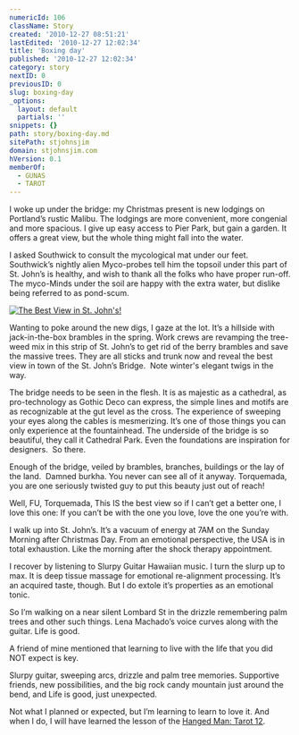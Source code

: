 ```yaml
---
numericId: 106
className: Story
created: '2010-12-27 08:51:21'
lastEdited: '2010-12-27 12:02:34'
title: 'Boxing day'
published: '2010-12-27 12:02:34'
category: story
nextID: 0
previousID: 0
slug: boxing-day
_options:
  layout: default
  partials: ''
snippets: {}
path: story/boxing-day.md
sitePath: stjohnsjim
domain: stjohnsjim.com
hVersion: 0.1
memberOf:
  - GUNAS
  - TAROT
---
```


I woke up under the bridge: my Christmas present is new lodgings on Portland&rsquo;s rustic Malibu. The lodgings are more convenient, more congenial and more spacious. I give up easy access to Pier Park, but gain a garden. It offers a great view, but the whole thing might fall into the water.

I asked Southwick to consult the mycological mat under our feet. Southwick&rsquo;s nightly alien Myco-probes tell him the topsoil under this part of St. John&rsquo;s is healthy, and wish to thank all the folks who have proper run-off. The myco-Minds under the soil are happy with the extra water, but dislike being referred to as pond-scum.

[![The Best View in St. John's!](http://StJohnsJim.com/assets/images/bestview.jpg)](http://StJohnsJim.com/assets/images/bestview.png)

Wanting to poke around the new digs, I gaze at the lot. It&rsquo;s a hillside with jack-in-the-box brambles in the spring. Work crews are revamping the tree-weed mix in this strip of St. John&rsquo;s to get rid of the berry brambles and save the massive trees. They are all sticks and trunk now and reveal the best view in town of the St. John&rsquo;s Bridge. &nbsp;Note winter's elegant twigs in the way.

The bridge needs to be seen in the flesh. It is as majestic as a cathedral, as pro-technology as Gothic Deco can express, the simple lines and motifs are as recognizable at the gut level as the cross. The experience of sweeping your eyes along the cables is mesmerizing. It&rsquo;s one of those things you can only experience at the fountainhead. The underside of the bridge is so beautiful, they call it Cathedral Park. Even the foundations are inspiration for designers. &nbsp;So there.

Enough of the bridge, veiled by brambles, branches, buildings or the lay of the land. &nbsp;Damned burkha. You never can see all of it anyway. Torquemada, you are one seriously twisted guy to put this beauty just out of reach!

Well, FU, Torquemada, This IS the best view so if I can&rsquo;t get a better one, I love this one: If you can&rsquo;t be with the one you love, love the one you&rsquo;re with.

I walk up into St. John&rsquo;s. It&rsquo;s a vacuum of energy at 7AM on the Sunday Morning after Christmas Day. From an emotional perspective, the USA is in total exhaustion. Like the morning after the shock therapy appointment.

I recover by listening to Slurpy Guitar Hawaiian music. I turn the slurp up to max. It is deep tissue massage for emotional re-alignment processing. It&rsquo;s an acquired taste, though. But I do extole it&rsquo;s properties as an emotional tonic.

So I&rsquo;m walking on a near silent Lombard St in the drizzle remembering palm trees and other such things. Lena Machado&rsquo;s voice curves along with the guitar. Life is good.

A friend of mine mentioned that learning to live with the life that you did NOT expect is key.

Slurpy guitar, sweeping arcs, drizzle and palm tree memories. Supportive friends, new possibilities, and the big rock candy mountain just around the bend, and Life is good, just unexpected.

Not what I planned or expected, but I&rsquo;m learning to learn to love it. And when I do, I will have learned the lesson of the [Hanged Man: Tarot 12][0].  
&nbsp;

[0]: http://blissblvd.com/the-tarot/the-hanged-man-major-arcana-xii/

